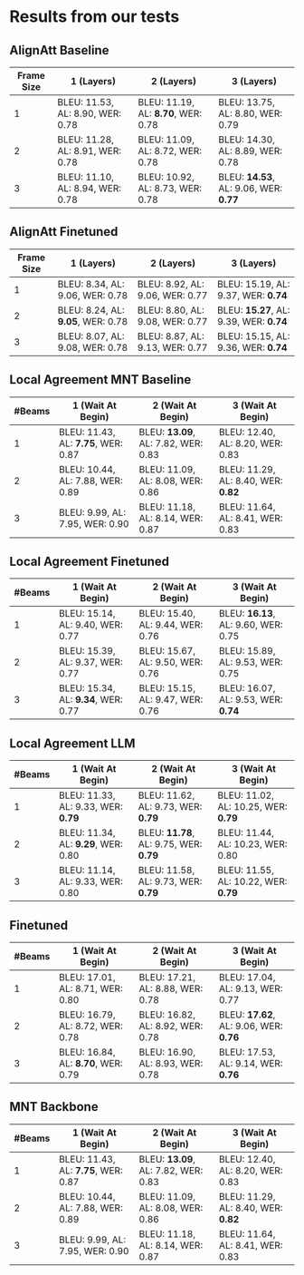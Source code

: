 # Results from our tests
## AlignAtt Baseline

| Frame Size |1 (Layers)|2 (Layers)|3 (Layers)|
|----|----|----|----|
| 1 | BLEU: 11.53, AL: 8.90, WER: 0.78 | BLEU: 11.19, AL: **8.70**, WER: 0.78 | BLEU: 13.75, AL: 8.80, WER: 0.79 |
| 2 | BLEU: 11.28, AL: 8.91, WER: 0.78 | BLEU: 11.09, AL: 8.72, WER: 0.78 | BLEU: 14.30, AL: 8.89, WER: 0.78 |
| 3 | BLEU: 11.10, AL: 8.94, WER: 0.78 | BLEU: 10.92, AL: 8.73, WER: 0.78 | BLEU: **14.53**, AL: 9.06, WER: **0.77** |

## AlignAtt Finetuned

| Frame Size |1 (Layers)|2 (Layers)|3 (Layers)|
|----|----|----|----|
| 1 | BLEU: 8.34, AL: 9.06, WER: 0.78 | BLEU: 8.92, AL: 9.06, WER: 0.77 | BLEU: 15.19, AL: 9.37, WER: **0.74** |
| 2 | BLEU: 8.24, AL: **9.05**, WER: 0.78 | BLEU: 8.80, AL: 9.08, WER: 0.77 | BLEU: **15.27**, AL: 9.39, WER: **0.74** |
| 3 | BLEU: 8.07, AL: 9.08, WER: 0.78 | BLEU: 8.87, AL: 9.13, WER: 0.77 | BLEU: 15.15, AL: 9.36, WER: **0.74** |

## Local Agreement MNT Baseline

| #Beams |1 (Wait At Begin)|2 (Wait At Begin)|3 (Wait At Begin)|
|----|----|----|----|
| 1 | BLEU: 11.43, AL: **7.75**, WER: 0.87 | BLEU: **13.09**, AL: 7.82, WER: 0.83 | BLEU: 12.40, AL: 8.20, WER: 0.83 |
| 2 | BLEU: 10.44, AL: 7.88, WER: 0.89 | BLEU: 11.09, AL: 8.08, WER: 0.86 | BLEU: 11.29, AL: 8.40, WER: **0.82** |
| 3 | BLEU: 9.99, AL: 7.95, WER: 0.90 | BLEU: 11.18, AL: 8.14, WER: 0.87 | BLEU: 11.64, AL: 8.41, WER: 0.83 |

## Local Agreement Finetuned

| #Beams |1 (Wait At Begin)|2 (Wait At Begin)|3 (Wait At Begin)|
|----|----|----|----|
| 1 | BLEU: 15.14, AL: 9.40, WER: 0.77 | BLEU: 15.40, AL: 9.44, WER: 0.76 | BLEU: **16.13**, AL: 9.60, WER: 0.75 |
| 2 | BLEU: 15.39, AL: 9.37, WER: 0.77 | BLEU: 15.67, AL: 9.50, WER: 0.76 | BLEU: 15.89, AL: 9.53, WER: 0.75 |
| 3 | BLEU: 15.34, AL: **9.34**, WER: 0.77 | BLEU: 15.15, AL: 9.47, WER: 0.76 | BLEU: 16.07, AL: 9.53, WER: **0.74** |

## Local Agreement LLM

| #Beams |1 (Wait At Begin)|2 (Wait At Begin)|3 (Wait At Begin)|
|----|----|----|----|
| 1 | BLEU: 11.33, AL: 9.33, WER: **0.79** | BLEU: 11.62, AL: 9.73, WER: **0.79** | BLEU: 11.02, AL: 10.25, WER: **0.79** |
| 2 | BLEU: 11.34, AL: **9.29**, WER: 0.80 | BLEU: **11.78**, AL: 9.75, WER: **0.79** | BLEU: 11.44, AL: 10.23, WER: 0.80 |
| 3 | BLEU: 11.14, AL: 9.33, WER: 0.80 | BLEU: 11.58, AL: 9.73, WER: **0.79** | BLEU: 11.55, AL: 10.22, WER: **0.79** |

## Finetuned

| #Beams |1 (Wait At Begin)|2 (Wait At Begin)|3 (Wait At Begin)|
|----|----|----|----|
| 1 | BLEU: 17.01, AL: 8.71, WER: 0.80 | BLEU: 17.21, AL: 8.88, WER: 0.78 | BLEU: 17.04, AL: 9.13, WER: 0.77 |
| 2 | BLEU: 16.79, AL: 8.72, WER: 0.78 | BLEU: 16.82, AL: 8.92, WER: 0.78 | BLEU: **17.62**, AL: 9.06, WER: **0.76** |
| 3 | BLEU: 16.84, AL: **8.70**, WER: 0.79 | BLEU: 16.90, AL: 8.93, WER: 0.78 | BLEU: 17.53, AL: 9.14, WER: **0.76** |

## MNT Backbone

| #Beams |1 (Wait At Begin)|2 (Wait At Begin)|3 (Wait At Begin)|
|----|----|----|----|
| 1 | BLEU: 11.43, AL: **7.75**, WER: 0.87 | BLEU: **13.09**, AL: 7.82, WER: 0.83 | BLEU: 12.40, AL: 8.20, WER: 0.83 |
| 2 | BLEU: 10.44, AL: 7.88, WER: 0.89 | BLEU: 11.09, AL: 8.08, WER: 0.86 | BLEU: 11.29, AL: 8.40, WER: **0.82** |
| 3 | BLEU: 9.99, AL: 7.95, WER: 0.90 | BLEU: 11.18, AL: 8.14, WER: 0.87 | BLEU: 11.64, AL: 8.41, WER: 0.83 |
